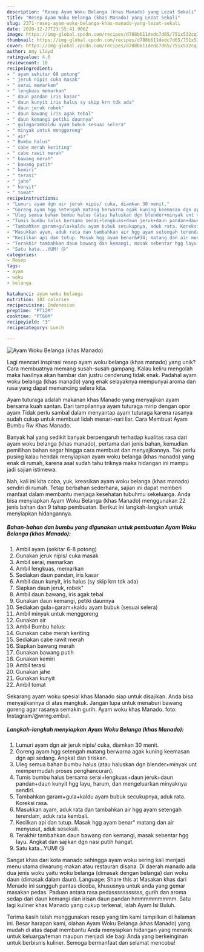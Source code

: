 ```yaml
---
description: "Resep Ayam Woku Belanga (khas Manado) yang Lezat Sekali"
title: "Resep Ayam Woku Belanga (khas Manado) yang Lezat Sekali"
slug: 2371-resep-ayam-woku-belanga-khas-manado-yang-lezat-sekali
date: 2020-12-27T23:55:41.906Z
image: https://img-global.cpcdn.com/recipes/d788b611dedc7d65/751x532cq70/ayam-woku-belanga-khas-manado-foto-resep-utama.jpg
thumbnail: https://img-global.cpcdn.com/recipes/d788b611dedc7d65/751x532cq70/ayam-woku-belanga-khas-manado-foto-resep-utama.jpg
cover: https://img-global.cpcdn.com/recipes/d788b611dedc7d65/751x532cq70/ayam-woku-belanga-khas-manado-foto-resep-utama.jpg
author: Amy Lloyd
ratingvalue: 4.6
reviewcount: 10
recipeingredient:
- " ayam sekitar 68 potong"
- " jeruk nipis cuka masak"
- " serai memarkan"
- " lengkuas memarkan"
- " daun pandan iris kasar"
- " daun kunyit iris halus sy skip krn tdk ada"
- " daun jeruk robek"
- " daun bawang iris agak tebal"
- " daun kemangi petiki daunnya"
- " gulagaramkaldu ayam bubuk sesuai selera"
- " minyak untuk menggoreng"
- " air"
- " Bumbu halus"
- " cabe merah keriting"
- " cabe rawit merah"
- " bawang merah"
- " bawang putih"
- " kemiri"
- " terasi"
- " jahe"
- " kunyit"
- " tomat"
recipeinstructions:
- "Lumuri ayam dgn air jeruk nipis/ cuka, diamkan 30 menit."
- "Goreng ayam hgg setengah matang berwarna agak kuning keemasan dgn api sedang. Angkat dan tiriskan."
- "Uleg semua bahan bumbu halus (atau haluskan dgn blender+minyak unt mempermudah proses penghancuran)."
- "Tumis bumbu halus bersama serai+lengkuas+daun jeruk+daun pandan+daun kunyit hgg layu, harum, dan mengeluarkan minyaknya sendiri."
- "Tambahkan garam+gula+kaldu ayam bubuk secukupnya, aduk rata. Koreksi rasa."
- "Masukkan ayam, aduk rata dan tambahkan air hgg ayam setengah terendam, aduk rata kembali."
- "Kecilkan api dan tutup. Masak hgg ayam benar&#34; matang dan air menyusut, aduk sesekali."
- "Terakhir tambahkan daun bawang dan kemangi, masak sebentar hgg layu. Angkat dan sajikan dgn nasi putih hangat."
- "Satu kata...YUM! 😘"
categories:
- Resep
tags:
- ayam
- woku
- belanga

katakunci: ayam woku belanga 
nutrition: 102 calories
recipecuisine: Indonesian
preptime: "PT12M"
cooktime: "PT60M"
recipeyield: "3"
recipecategory: Lunch

---
```



![Ayam Woku Belanga (khas Manado)](https://img-global.cpcdn.com/recipes/d788b611dedc7d65/751x532cq70/ayam-woku-belanga-khas-manado-foto-resep-utama.jpg)

Lagi mencari inspirasi resep ayam woku belanga (khas manado) yang unik? Cara membuatnya memang susah-susah gampang. Kalau keliru mengolah maka hasilnya akan hambar dan justru cenderung tidak enak. Padahal ayam woku belanga (khas manado) yang enak selayaknya mempunyai aroma dan rasa yang dapat memancing selera kita.

Ayam tuturaga adalah makanan khas Manado yang menyajikan ayam bersama kuah santan. Dari tampilannya ayam tuturaga mirip dengan opor ayam Tidak perlu sambal dalam menyantap ayam tuturaga karena rasanya sudah cukup untuk membuat lidah menari-nari liar. Cara Membuat Ayam Bumbu Rw Khas Manado.

Banyak hal yang sedikit banyak berpengaruh terhadap kualitas rasa dari ayam woku belanga (khas manado), pertama dari jenis bahan, kemudian pemilihan bahan segar hingga cara membuat dan menyajikannya. Tak perlu pusing kalau hendak menyiapkan ayam woku belanga (khas manado) yang enak di rumah, karena asal sudah tahu triknya maka hidangan ini mampu jadi sajian istimewa.


Nah, kali ini kita coba, yuk, kreasikan ayam woku belanga (khas manado) sendiri di rumah. Tetap berbahan sederhana, sajian ini dapat memberi manfaat dalam membantu menjaga kesehatan tubuhmu sekeluarga. Anda bisa menyiapkan Ayam Woku Belanga (khas Manado) menggunakan 22 jenis bahan dan 9 tahap pembuatan. Berikut ini langkah-langkah untuk menyiapkan hidangannya.

<!--inarticleads1-->

##### Bahan-bahan dan bumbu yang digunakan untuk pembuatan Ayam Woku Belanga (khas Manado):

1. Ambil  ayam (sekitar 6-8 potong)
1. Gunakan  jeruk nipis/ cuka masak
1. Ambil  serai, memarkan
1. Ambil  lengkuas, memarkan
1. Sediakan  daun pandan, iris kasar
1. Ambil  daun kunyit, iris halus (sy skip krn tdk ada)
1. Siapkan  daun jeruk, robek&#34;
1. Ambil  daun bawang, iris agak tebal
1. Gunakan  daun kemangi, petiki daunnya
1. Sediakan  gula+garam+kaldu ayam bubuk (sesuai selera)
1. Ambil  minyak untuk menggoreng
1. Gunakan  air
1. Ambil  Bumbu halus:
1. Gunakan  cabe merah keriting
1. Sediakan  cabe rawit merah
1. Siapkan  bawang merah
1. Gunakan  bawang putih
1. Gunakan  kemiri
1. Ambil  terasi
1. Gunakan  jahe
1. Gunakan  kunyit
1. Ambil  tomat


Sekarang ayam woku spesial khas Manado siap untuk disajikan. Anda bisa menyajikannya di atas mangkuk. Jangan lupa untuk menaburi bawang goreng agar rasanya semakin gurih. Ayam woku khas Manado. foto: Instagram/@wrng.embul. 

<!--inarticleads2-->

##### Langkah-langkah menyiapkan Ayam Woku Belanga (khas Manado):

1. Lumuri ayam dgn air jeruk nipis/ cuka, diamkan 30 menit.
1. Goreng ayam hgg setengah matang berwarna agak kuning keemasan dgn api sedang. Angkat dan tiriskan.
1. Uleg semua bahan bumbu halus (atau haluskan dgn blender+minyak unt mempermudah proses penghancuran).
1. Tumis bumbu halus bersama serai+lengkuas+daun jeruk+daun pandan+daun kunyit hgg layu, harum, dan mengeluarkan minyaknya sendiri.
1. Tambahkan garam+gula+kaldu ayam bubuk secukupnya, aduk rata. Koreksi rasa.
1. Masukkan ayam, aduk rata dan tambahkan air hgg ayam setengah terendam, aduk rata kembali.
1. Kecilkan api dan tutup. Masak hgg ayam benar&#34; matang dan air menyusut, aduk sesekali.
1. Terakhir tambahkan daun bawang dan kemangi, masak sebentar hgg layu. Angkat dan sajikan dgn nasi putih hangat.
1. Satu kata...YUM! 😘


Sangat khas dari kota manado sehingga ayam woku sering kali menjadi menu utama diwarung makan atau restauran disana. Di daerah manado ada dua jenis woku yaitu woku belanga (dimasak dengan belanga) dan woku daun (dimasak dalam daun). Language: Share this at Masakan khas dari Menado ini sungguh pantas dicoba, khususnya untuk anda yang gemar masakan pedas. Paduan antara rasa pedasssssssssss, gurih dan aroma sedap dari daun kemangi dan irisan daun pandan hmmmmmmmmm. Satu lagi kuliner khas Manado yang cukup terkenal, ialah Ayam Isi Buluh. 

Terima kasih telah menggunakan resep yang tim kami tampilkan di halaman ini. Besar harapan kami, olahan Ayam Woku Belanga (khas Manado) yang mudah di atas dapat membantu Anda menyiapkan hidangan yang menarik untuk keluarga/teman maupun menjadi ide bagi Anda yang berkeinginan untuk berbisnis kuliner. Semoga bermanfaat dan selamat mencoba!
